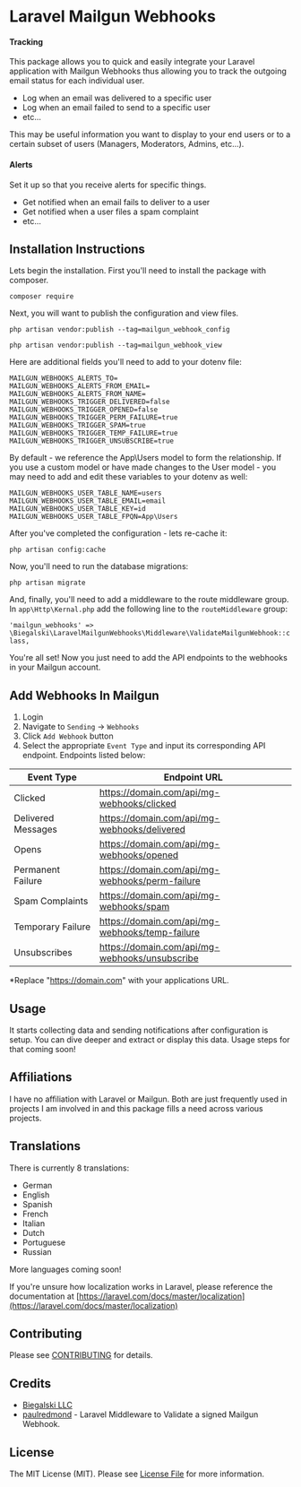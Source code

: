 # Laravel Mailgun Webhooks

#### Tracking
This package allows you to quick and easily integrate your Laravel application with Mailgun Webhooks thus allowing you to track the outgoing email status for each individual user.

- Log when an email was delivered to a specific user
- Log when an email failed to send to a specific user
- etc...

This may be useful information you want to display to your end users or to a certain subset of users (Managers, Moderators, Admins, etc...). 

#### Alerts
Set it up so that you receive alerts for specific things.
- Get notified when an email fails to deliver to a user
- Get notified when a user files a spam complaint
- etc...

## Installation Instructions

Lets begin the installation. First you'll need to install the package with composer.

`composer require`

Next, you will want to publish the configuration and view files.

`php artisan vendor:publish --tag=mailgun_webhook_config`

`php artisan vendor:publish --tag=mailgun_webhook_view`

Here are additional fields you'll need to add to your dotenv file:

```
MAILGUN_WEBHOOKS_ALERTS_TO=
MAILGUN_WEBHOOKS_ALERTS_FROM_EMAIL=
MAILGUN_WEBHOOKS_ALERTS_FROM_NAME=
MAILGUN_WEBHOOKS_TRIGGER_DELIVERED=false
MAILGUN_WEBHOOKS_TRIGGER_OPENED=false
MAILGUN_WEBHOOKS_TRIGGER_PERM_FAILURE=true
MAILGUN_WEBHOOKS_TRIGGER_SPAM=true
MAILGUN_WEBHOOKS_TRIGGER_TEMP_FAILURE=true
MAILGUN_WEBHOOKS_TRIGGER_UNSUBSCRIBE=true
```

By default - we reference the App\Users model to form the relationship. If you use a custom model or have made changes to the User model - you may need to add and edit these variables to your dotenv as well:

```
MAILGUN_WEBHOOKS_USER_TABLE_NAME=users
MAILGUN_WEBHOOKS_USER_TABLE_EMAIL=email
MAILGUN_WEBHOOKS_USER_TABLE_KEY=id
MAILGUN_WEBHOOKS_USER_TABLE_FPQN=App\Users
```

After you've completed the configuration - lets re-cache it:

`php artisan config:cache`

Now, you'll need to run the database migrations:

`php artisan migrate`

And, finally, you'll need to add a middleware to the route middleware group. In `app\Http\Kernal.php` add the following line to the `routeMiddleware` group:

`'mailgun_webhooks' => \Biegalski\LaravelMailgunWebhooks\Middleware\ValidateMailgunWebhook::class,`

You're all set! Now you just need to add the API endpoints to the webhooks in your Mailgun account.

## Add Webhooks In Mailgun

1. Login
2. Navigate to `Sending` -> `Webhooks`
3. Click `Add Webhook` button
4. Select the appropriate `Event Type` and input its corresponding API endpoint. Endpoints listed below:

| Event Type | Endpoint URL |
| ----------- | ----------- |
| Clicked | https://domain.com/api/mg-webhooks/clicked |
| Delivered Messages | https://domain.com/api/mg-webhooks/delivered |
| Opens | https://domain.com/api/mg-webhooks/opened |
| Permanent Failure | https://domain.com/api/mg-webhooks/perm-failure |
| Spam Complaints | https://domain.com/api/mg-webhooks/spam |
| Temporary Failure | https://domain.com/api/mg-webhooks/temp-failure |
| Unsubscribes | https://domain.com/api/mg-webhooks/unsubscribe |

*Replace "https://domain.com" with your applications URL.

## Usage

It starts collecting data and sending notifications after configuration is setup. You can dive deeper and extract or display this data. Usage steps for that coming soon!


## Affiliations

I have no affiliation with Laravel or Mailgun. Both are just frequently used in projects I am involved in and this package fills a need across various projects.

## Translations

There is currently 8 translations:

- German
- English
- Spanish
- French
- Italian
- Dutch
- Portuguese
- Russian

More languages coming soon!

If you're unsure how localization works in Laravel, please reference the documentation at [https://laravel.com/docs/master/localization](https://laravel.com/docs/master/localization)

## Contributing

Please see [CONTRIBUTING](CONTRIBUTING.md) for details.

## Credits
- [Biegalski LLC](https://biegal.ski/)
- [paulredmond](https://gist.github.com/paulredmond/14523d3bd8062f9ce48cdd1340b3f171) - Laravel Middleware to Validate a signed Mailgun Webhook.

## License

The MIT License (MIT). Please see [License File](LICENSE.md) for more information.
